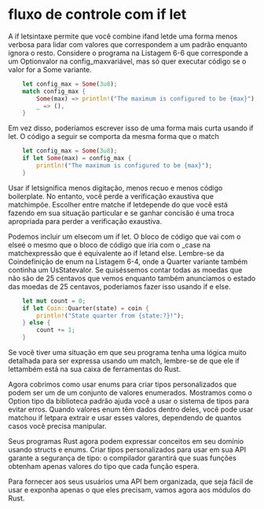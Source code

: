 # fluxo de controle com if let

A if letsintaxe permite que você combine ifand letde uma forma menos verbosa para lidar com valores que correspondem a um padrão enquanto ignora o resto. Considere o programa na Listagem 6-6 que corresponde a um Option<u8>valor na config_maxvariável, mas só quer executar código se o valor for a Some variante.

```rs
    let config_max = Some(3u8);
    match config_max {
        Some(max) => println!("The maximum is configured to be {max}"),
        _ => (),
    }

```
Em vez disso, poderíamos escrever isso de uma forma mais curta usando if let. O código a seguir se comporta da mesma forma que o match

```rs
    let config_max = Some(3u8);
    if let Some(max) = config_max {
        println!("The maximum is configured to be {max}");
    }

```

Usar if letsignifica menos digitação, menos recuo e menos código boilerplate. No entanto, você perde a verificação exaustiva que matchimpõe. Escolher entre matche if letdepende do que você está fazendo em sua situação particular e se ganhar concisão é uma troca apropriada para perder a verificação exaustiva.

Podemos incluir um elsecom um if let. O bloco de código que vai com o elseé o mesmo que o bloco de código que iria com o _case na matchexpressão que é equivalente ao if letand else. Lembre-se da Coindefinição de enum na Listagem 6-4, onde a Quarter variante também continha um UsStatevalor. Se quiséssemos contar todas as moedas que não são de 25 centavos que vemos enquanto também anunciamos o estado das moedas de 25 centavos, poderíamos fazer isso usando if e else.

```rs
    let mut count = 0;
    if let Coin::Quarter(state) = coin {
        println!("State quarter from {state:?}!");
    } else {
        count += 1;
    }
```
Se você tiver uma situação em que seu programa tenha uma lógica muito detalhada para ser expressa usando um match, lembre-se de que ele if lettambém está na sua caixa de ferramentas do Rust.

Agora cobrimos como usar enums para criar tipos personalizados que podem ser um de um conjunto de valores enumerados. Mostramos como o Option<T> tipo da biblioteca padrão ajuda você a usar o sistema de tipos para evitar erros. Quando valores enum têm dados dentro deles, você pode usar matchou if letpara extrair e usar esses valores, dependendo de quantos casos você precisa manipular.

Seus programas Rust agora podem expressar conceitos em seu domínio usando structs e enums. Criar tipos personalizados para usar em sua API garante a segurança de tipo: o compilador garantirá que suas funções obtenham apenas valores do tipo que cada função espera.

Para fornecer aos seus usuários uma API bem organizada, que seja fácil de usar e exponha apenas o que eles precisam, vamos agora aos módulos do Rust.